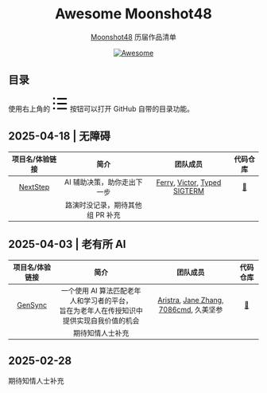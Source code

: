 <h1 align="center">Awesome Moonshot48</h1>

<p align="center">
  <a href="https://www.msadream.cn">Moonshot48</a>
  历届作品清单
</p>

<p align="center">
  <a href="https://awesome.re">
    <img src="https://awesome.re/badge.svg" alt="Awesome">
  </a>
</p>

## 目录

使用右上角的 <kbd><img src="./assets/toc.svg"></kbd> 按钮可以打开 GitHub 自带的目录功能。

## 2025-04-18 | 无障碍

| 项目名/体验链接 | 简介 | 团队成员 | 代码仓库 |
| :---: | :---: | :---: | :---: |
| [NextStep](https://next-step.by-ts.top) | AI 辅助决策，助你走出下一步 | [Ferry](https://github.com/Ferryplay), [Victor](https://github.com/vchunstoppable), [Typed SIGTERM](https://github.com/typed-sigterm) | [🔗](https://github.com/next-step-project) |
| | 路演时没记录，期待其他组 PR 补充 | | |

## 2025-04-03 | 老有所 AI

| 项目名/体验链接 | 简介 | 团队成员 | 代码仓库 |
| :---: | :---: | :---: | :---: |
| [GenSync](https://gensync.7086cmd.me/) | 一个使用 AI 算法匹配老年人和学习者的平台，<br>旨在为老年人在传授知识中提供实现自我价值的机会 | [Aristra](https://github.com/AristraHatsuyu), [Jane Zhang](https://github.com/jo1-yo), [7086cmd](https://github.com/7086cmd), 久美坚参 | [🔗](https://github.com/ms48-gensync)
| | 期待知情人士补充 | | |

## 2025-02-28

期待知情人士补充
